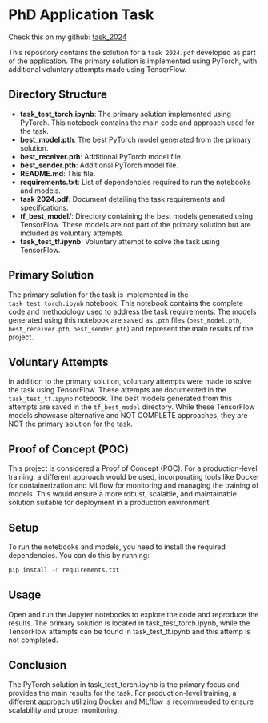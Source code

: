 # PhD Application Task

Check this on my github: [task_2024](https://github.com/fernando080/task_2024)

This repository contains the solution for a `task 2024.pdf` developed as part of the application. The primary solution is implemented using PyTorch, with additional voluntary attempts made using TensorFlow. 

## Directory Structure

- **task_test_torch.ipynb**: The primary solution implemented using PyTorch. This notebook contains the main code and approach used for the task.
- **best_model.pth**: The best PyTorch model generated from the primary solution.
- **best_receiver.pth**: Additional PyTorch model file.
- **best_sender.pth**: Additional PyTorch model file.
- **README.md**: This file.
- **requirements.txt**: List of dependencies required to run the notebooks and models.
- **task 2024.pdf**: Document detailing the task requirements and specifications.
- **tf_best_model/**: Directory containing the best models generated using TensorFlow. These models are not part of the primary solution but are included as voluntary attempts.
- **task_test_tf.ipynb**: Voluntary attempt to solve the task using TensorFlow.

## Primary Solution

The primary solution for the task is implemented in the `task_test_torch.ipynb` notebook. This notebook contains the complete code and methodology used to address the task requirements. The models generated using this notebook are saved as `.pth` files (`best_model.pth`, `best_receiver.pth`, `best_sender.pth`) and represent the main results of the project.

## Voluntary Attempts

In addition to the primary solution, voluntary attempts were made to solve the task using TensorFlow. These attempts are documented in the `task_test_tf.ipynb` notebook. The best models generated from this attempts are saved in the `tf_best_model` directory. While these TensorFlow models showcase alternative and NOT COMPLETE approaches, they are NOT the primary solution for the task.

## Proof of Concept (POC)

This project is considered a Proof of Concept (POC). For a production-level training, a different approach would be used, incorporating tools like Docker for containerization and MLflow for monitoring and managing the training of models. This would ensure a more robust, scalable, and maintainable solution suitable for deployment in a production environment.

## Setup

To run the notebooks and models, you need to install the required dependencies. You can do this by running:

```bash
pip install -r requirements.txt
```

## Usage 
Open and run the Jupyter notebooks to explore the code and reproduce the results. The primary solution is located in task_test_torch.ipynb, while the TensorFlow attempts can be found in task_test_tf.ipynb and this attemp is not completed.

## Conclusion
The PyTorch solution in task_test_torch.ipynb is the primary focus and provides the main results for the task. For production-level training, a different approach utilizing Docker and MLflow is recommended to ensure scalability and proper monitoring.